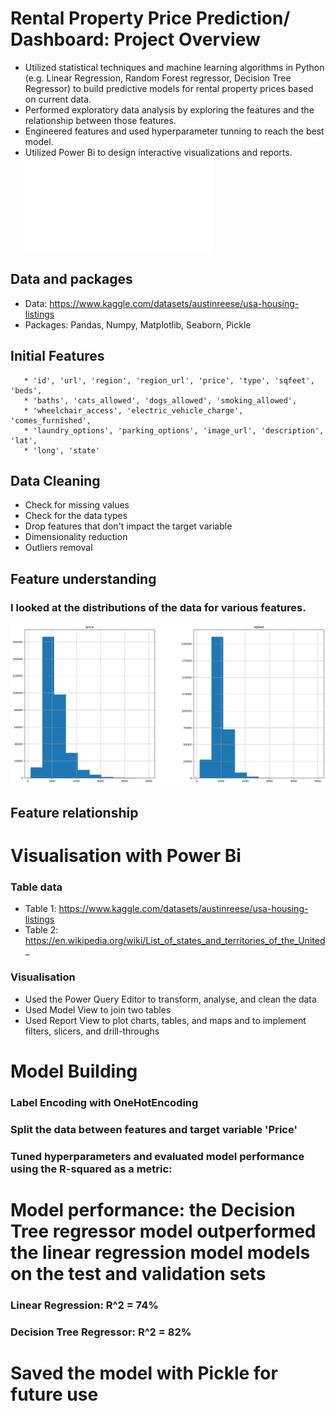 # Rental Property Price Prediction/ Dashboard: Project Overview
*  Utilized statistical techniques and machine learning algorithms in Python (e.g. Linear Regression, Random Forest regressor, Decision Tree Regressor) to build predictive models for rental property prices based on current data.
* Performed exploratory data analysis by exploring the features and the relationship between those features.
* Engineered features and used hyperparameter tunning to reach the best model.
* Utilized Power Bi to design interactive visualizations and reports.
 ![Sqfeet Distribution](Report.pdf)

## Data and packages
* Data: https://www.kaggle.com/datasets/austinreese/usa-housing-listings
* Packages: Pandas, Numpy, Matplotlib, Seaborn, Pickle

## Initial Features
       * 'id', 'url', 'region', 'region_url', 'price', 'type', 'sqfeet', 'beds',
       * 'baths', 'cats_allowed', 'dogs_allowed', 'smoking_allowed',
       * 'wheelchair_access', 'electric_vehicle_charge', 'comes_furnished',
       * 'laundry_options', 'parking_options', 'image_url', 'description', 'lat',
       * 'long', 'state'
       
 ## Data Cleaning
 * Check for missing values
 * Check for the data types
 * Drop features that don't impact the target variable
 * Dimensionality reduction
 * Outliers removal
 

## Feature understanding
### I looked at the distributions of the data for various features.

  ![Sqfeet Distribution](sqfeet_distribution.png)

  
  
## Feature relationship
# Visualisation with Power Bi
### Table data
* Table 1: https://www.kaggle.com/datasets/austinreese/usa-housing-listings
* Table 2: https://en.wikipedia.org/wiki/List_of_states_and_territories_of_the_United_
### Visualisation
* Used the Power Query Editor to transform, analyse, and clean the data
* Used Model View to join two tables
* Used Report View to plot charts, tables, and maps and to implement filters, slicers, and drill-throughs 
  
 
 # Model Building
 ### Label Encoding with OneHotEncoding
 ### Split the data between features and target variable 'Price'
 ### Tuned hyperparameters and evaluated model performance using the R-squared as a metric:
 
 
 # Model performance: the Decision Tree regressor model outperformed the linear regression model models on the test and validation sets
 ### Linear Regression:  R^2 = 74%
 ### Decision Tree Regressor: R^2 = 82%
 
 
 # Saved the model with Pickle for future use
